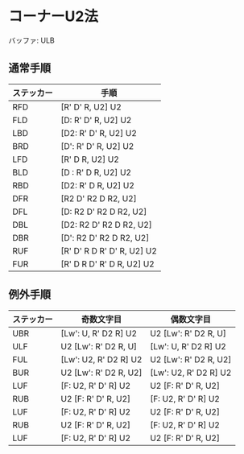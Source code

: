 # コーナーU2法
バッファ: ULB
## 通常手順
|ステッカー|手順|
|---|---|
|RFD|[R' D' R, U2] U2|
|FLD|[D: R' D' R, U2] U2|
|LBD|[D2: R' D' R, U2] U2|
|BRD|[D': R' D' R, U2] U2|
|LFD|[R' D R, U2] U2|
|BLD|[D : R' D R, U2] U2|
|RBD|[D2: R' D R, U2] U2|
|DFR|[R2 D' R2 D R2, U2]|
|DFL|[D: R2 D' R2 D R2, U2]|
|DBL|[D2: R2 D' R2 D R2, U2]|
|DBR|[D': R2 D' R2 D R2, U2]|
|RUF|[R' D' R D R' D' R, U2] U2|
|FUR|[R' D R D' R' D R, U2] U2|

## 例外手順
|ステッカー|奇数文字目|偶数文字目
|---|---|---|
|UBR|[Lw': U, R' D2 R] U2|U2 [Lw': R' D2 R, U]|
|ULF|U2 [Lw': R' D2 R, U]|[Lw': U, R' D2 R] U2|
|FUL|[Lw': U2, R' D2 R] U2|U2 [Lw': R' D2 R, U2]|
|BUR|U2 [Lw': R' D2 R, U2]|[Lw': U2, R' D2 R] U2|
|LUF|[F: U2, R' D' R] U2|U2 [F: R' D' R, U2]|
|RUB|U2 [F: R' D' R, U2]|[F: U2, R' D' R] U2|
|LUF|[F: U2, R' D' R] U2|U2 [F: R' D' R, U2]|
|RUB|U2 [F: R' D' R, U2]|[F: U2, R' D' R] U2|
|LUF|[F: U2, R' D' R] U2|U2 [F: R' D' R, U2]|


